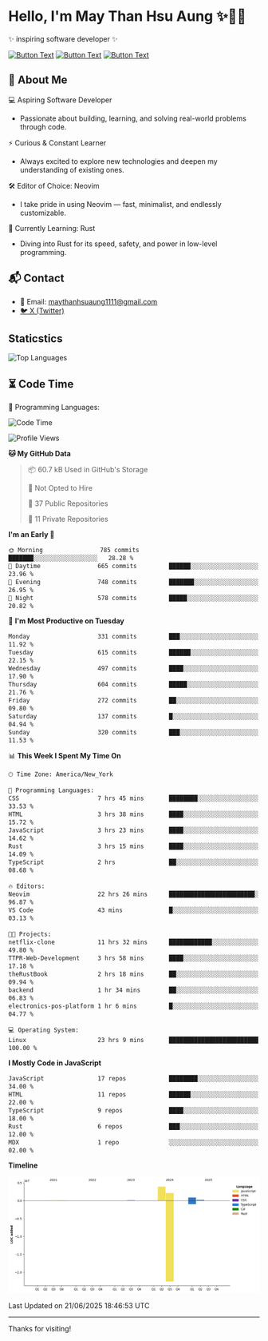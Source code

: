 # Hello, I'm May Than Hsu Aung ✨👱‍♀️
✨ inspiring software developer ✨

[![Button Text](https://img.shields.io/badge/Linked%20In-blue?style=for-the-badge)](https://www.linkedin.com/in/maythanhsu/)
[![Button Text](https://img.shields.io/badge/My%20Portfolio-pink?style=for-the-badge)](https://mayshecodes.vercel.app)
[![Button Text](https://img.shields.io/badge/Github-black?style=for-the-badge)](https://github.com/maythanhsuaung0-0)

## 👋 About Me

  💻 Aspiring Software Developer
  - Passionate about building, learning, and solving real-world problems through code.

  ⚡ Curious & Constant Learner
  - Always excited to explore new technologies and deepen my understanding of existing ones.

  🛠️ Editor of Choice: Neovim
  - I take pride in using Neovim — fast, minimalist, and endlessly customizable.

  🦀 Currently Learning: Rust
  - Diving into Rust for its speed, safety, and power in low-level programming.
    
## 📬 Contact
- 📧 Email: maythanhsuaung1111@gmail.com
- [🐦 X (Twitter)](https://x.com/@shizuko042k)
  
## Staticstics

![Top Languages](https://github-readme-stats.vercel.app/api/top-langs/?username=maythanhsuaung0-0&layout=compact&theme=tokyonight)

## ⏳ Code Time


💬 Programming Languages: 
<!--START_SECTION:waka-->
![Code Time](http://img.shields.io/badge/Code%20Time-226%20hrs%2043%20mins-blue)

![Profile Views](http://img.shields.io/badge/Profile%20Views-13-blue)

**🐱 My GitHub Data** 

> 📦 60.7 kB Used in GitHub's Storage 
 > 
> 🚫 Not Opted to Hire
 > 
> 📜 37 Public Repositories 
 > 
> 🔑 11 Private Repositories 
 > 
**I'm an Early 🐤** 

```text
🌞 Morning                785 commits         ███████░░░░░░░░░░░░░░░░░░   28.28 % 
🌆 Daytime                665 commits         ██████░░░░░░░░░░░░░░░░░░░   23.96 % 
🌃 Evening                748 commits         ███████░░░░░░░░░░░░░░░░░░   26.95 % 
🌙 Night                  578 commits         █████░░░░░░░░░░░░░░░░░░░░   20.82 % 
```
📅 **I'm Most Productive on Tuesday** 

```text
Monday                   331 commits         ███░░░░░░░░░░░░░░░░░░░░░░   11.92 % 
Tuesday                  615 commits         ██████░░░░░░░░░░░░░░░░░░░   22.15 % 
Wednesday                497 commits         ████░░░░░░░░░░░░░░░░░░░░░   17.90 % 
Thursday                 604 commits         █████░░░░░░░░░░░░░░░░░░░░   21.76 % 
Friday                   272 commits         ██░░░░░░░░░░░░░░░░░░░░░░░   09.80 % 
Saturday                 137 commits         █░░░░░░░░░░░░░░░░░░░░░░░░   04.94 % 
Sunday                   320 commits         ███░░░░░░░░░░░░░░░░░░░░░░   11.53 % 
```


📊 **This Week I Spent My Time On** 

```text
🕑︎ Time Zone: America/New_York

💬 Programming Languages: 
CSS                      7 hrs 45 mins       ████████░░░░░░░░░░░░░░░░░   33.53 % 
HTML                     3 hrs 38 mins       ████░░░░░░░░░░░░░░░░░░░░░   15.72 % 
JavaScript               3 hrs 23 mins       ████░░░░░░░░░░░░░░░░░░░░░   14.62 % 
Rust                     3 hrs 15 mins       ████░░░░░░░░░░░░░░░░░░░░░   14.09 % 
TypeScript               2 hrs               ██░░░░░░░░░░░░░░░░░░░░░░░   08.68 % 

🔥 Editors: 
Neovim                   22 hrs 26 mins      ████████████████████████░   96.87 % 
VS Code                  43 mins             █░░░░░░░░░░░░░░░░░░░░░░░░   03.13 % 

🐱‍💻 Projects: 
netflix-clone            11 hrs 32 mins      ████████████░░░░░░░░░░░░░   49.80 % 
TTPR-Web-Development     3 hrs 58 mins       ████░░░░░░░░░░░░░░░░░░░░░   17.18 % 
theRustBook              2 hrs 18 mins       ██░░░░░░░░░░░░░░░░░░░░░░░   09.94 % 
backend                  1 hr 34 mins        ██░░░░░░░░░░░░░░░░░░░░░░░   06.83 % 
electronics-pos-platform 1 hr 6 mins         █░░░░░░░░░░░░░░░░░░░░░░░░   04.77 % 

💻 Operating System: 
Linux                    23 hrs 9 mins       █████████████████████████   100.00 % 
```

**I Mostly Code in JavaScript** 

```text
JavaScript               17 repos            ████████░░░░░░░░░░░░░░░░░   34.00 % 
HTML                     11 repos            ██████░░░░░░░░░░░░░░░░░░░   22.00 % 
TypeScript               9 repos             ████░░░░░░░░░░░░░░░░░░░░░   18.00 % 
Rust                     6 repos             ███░░░░░░░░░░░░░░░░░░░░░░   12.00 % 
MDX                      1 repo              ░░░░░░░░░░░░░░░░░░░░░░░░░   02.00 % 
```



**Timeline**

![Lines of Code chart](https://raw.githubusercontent.com/maythanhsuaung0-0/maythanhsuaung0-0/main/assets/bar_graph.png)


 Last Updated on 21/06/2025 18:46:53 UTC
<!--END_SECTION:waka-->


-----

Thanks for visiting!
